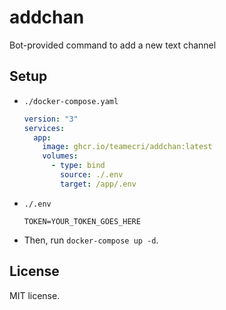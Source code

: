 # addchan
Bot-provided command to add a new text channel

## Setup
* `./docker-compose.yaml`
    ```yaml
    version: "3"
    services:
      app:
        image: ghcr.io/teamecri/addchan:latest
        volumes:
          - type: bind
            source: ./.env
            target: /app/.env
    ```
* `./.env`
    ```
    TOKEN=YOUR_TOKEN_GOES_HERE
    ```
* Then, run `docker-compose up -d`.

## License
MIT license.